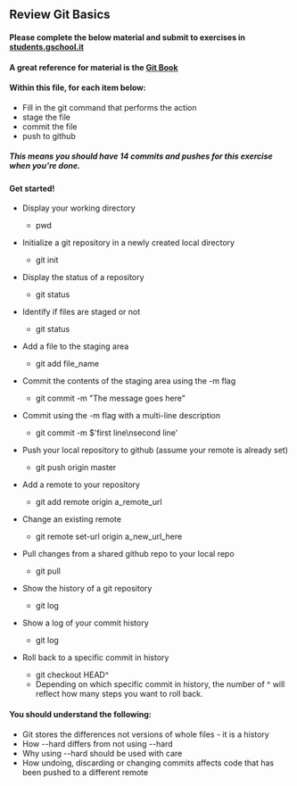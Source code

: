 ## Review Git Basics

#### Please complete the below material and submit to exercises in [students.gschool.it](https://students.gschool.it/)

#### A great reference for material is the [Git Book](http://git-scm.com/book/en/v2/Git-Basics-Getting-a-Git-Repository)

#### Within this file, for each item below:

* Fill in the git command that performs the action
* stage the file
* commit the file
* push to github

##### This means you should have 14 commits and pushes for this exercise when you're done.

#### Get started!

* Display your working directory
  * pwd

* Initialize a git repository in a newly created local directory
  * git init

* Display the status of a repository
  * git status

* Identify if files are staged or not
  * git status

* Add a file to the staging area
  * git add file_name

* Commit the contents of the staging area using the -m flag
  * git commit -m "The message goes here"

* Commit using the -m flag with a multi-line description
  * git commit -m $'first line\nsecond line'

* Push your local repository to github (assume your remote is already set)
  * git push origin master

* Add a remote to your repository
  * git add remote origin a_remote_url

* Change an existing remote
  * git remote set-url origin a_new_url_here

* Pull changes from a shared github repo to your local repo
  * git pull

* Show the history of a git repository
  * git log

* Show a log of your commit history
  * git log

* Roll back to a specific commit in history
  * git checkout HEAD^
  * Depending on which specific commit in history, the number of ^ will reflect how many steps you want to roll back.

#### You should understand the following:

* Git stores the differences not versions of whole files - it is a history
* How --hard differs from not using --hard
* Why using --hard should be used with care
* How undoing, discarding or changing commits affects code that has been pushed
to a different remote

